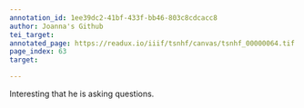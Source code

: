 ```yaml
---
annotation_id: 1ee39dc2-41bf-433f-bb46-803c8cdcacc8
author: Joanna's Github
tei_target: 
annotated_page: https://readux.io/iiif/tsnhf/canvas/tsnhf_00000064.tif
page_index: 63
target: 

---
```

<p>Interesting that he is asking questions.</p>